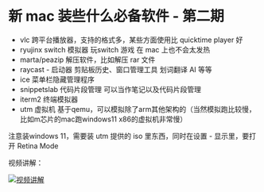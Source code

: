 # 新 mac 装些什么必备软件 - 第二期

* vlc 跨平台播放器，支持的格式多，某些方面使用比 quicktime player 好
* ryujinx switch 模拟器 玩switch 游戏 在 mac 上也不会太发热
* marta/peazip 解压软件，比如解压 rar 文件
* raycast - 启动器 剪贴板历史、窗口管理工具 划词翻译 AI 等等
* ice 菜单栏隐藏管理程序
* snippetslab 代码片段管理 可以当作笔记以及代码片段管理
* iterm2 终端模拟器
* utm 虚拟机 基于qemu，可以模拟除了arm其他架构的（当然模拟跑比较慢，比如m芯片的mac跑windows11 x86的虚拟机非常慢）

注意装windows 11，需要装 utm 提供的 iso 里东西，同时在设置 - 显示里，要打开 Retina Mode

视频讲解：

[![视频讲解](https://img.youtube.com/vi/K-_4okXmX3Q/0.jpg)](https://www.youtube.com/watch?v=K-_4okXmX3Q)
